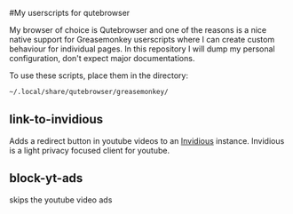 #My userscripts for qutebrowser

My browser of choice is Qutebrowser and one of the reasons is a nice native support for
Greasemonkey userscripts where I can create custom behaviour for individual pages.
In this repository I will dump my personal configuration, don't expect major documentations.

To use these scripts, place them in the directory: 
```bash
~/.local/share/qutebrowser/greasemonkey/
```

## link-to-invidious
Adds a redirect button in youtube videos to an [Invidious](https://invidious.io/) instance.
Invidious is a light privacy focused client for youtube.

## block-yt-ads
skips the youtube video ads
